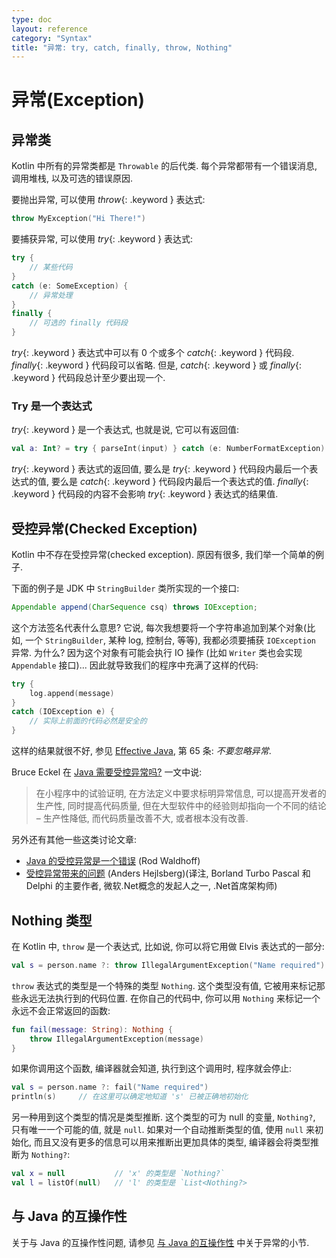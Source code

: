 ```yaml
---
type: doc
layout: reference
category: "Syntax"
title: "异常: try, catch, finally, throw, Nothing"
---
```


# 异常(Exception)

## 异常类

Kotlin 中所有的异常类都是 `Throwable` 的后代类.
每个异常都带有一个错误消息, 调用堆栈, 以及可选的错误原因.

要抛出异常, 可以使用 *throw*{: .keyword } 表达式:

``` kotlin
throw MyException("Hi There!")
```

要捕获异常, 可以使用 *try*{: .keyword } 表达式:

``` kotlin
try {
    // 某些代码
}
catch (e: SomeException) {
    // 异常处理
}
finally {
    // 可选的 finally 代码段
}
```

*try*{: .keyword } 表达式中可以有 0 个或多个 *catch*{: .keyword } 代码段. *finally*{: .keyword } 代码段可以省略.
但是, *catch*{: .keyword } 或 *finally*{: .keyword } 代码段总计至少要出现一个.

### Try 是一个表达式

*try*{: .keyword } 是一个表达式, 也就是说, 它可以有返回值:

``` kotlin
val a: Int? = try { parseInt(input) } catch (e: NumberFormatException) { null }
```

*try*{: .keyword } 表达式的返回值, 要么是 *try*{: .keyword } 代码段内最后一个表达式的值, 要么是 *catch*{: .keyword } 代码段内最后一个表达式的值.
*finally*{: .keyword } 代码段的内容不会影响 *try*{: .keyword } 表达式的结果值.

## 受控异常(Checked Exception)

Kotlin 中不存在受控异常(checked exception). 原因有很多, 我们举一个简单的例子.

下面的例子是 JDK 中 `StringBuilder` 类所实现的一个接口:

``` java
Appendable append(CharSequence csq) throws IOException;
```

这个方法签名代表什么意思? 它说, 每次我想要将一个字符串追加到某个对象(比如, 一个 `StringBuilder`, 某种 log, 控制台, 等等), 我都必须要捕获 `IOException` 异常. 为什么? 因为这个对象有可能会执行 IO 操作 (比如 `Writer` 类也会实现 `Appendable` 接口)...
因此就导致我们的程序中充满了这样的代码:

``` kotlin
try {
    log.append(message)
}
catch (IOException e) {
    // 实际上前面的代码必然是安全的
}
```

这样的结果就很不好, 参见 [Effective Java](http://www.oracle.com/technetwork/java/effectivejava-136174.html), 第 65 条: *不要忽略异常*.

Bruce Eckel 在 [Java 需要受控异常吗?](http://www.mindview.net/Etc/Discussions/CheckedExceptions) 一文中说:

> 在小程序中的试验证明, 在方法定义中要求标明异常信息, 可以提高开发者的生产性, 同时提高代码质量, 但在大型软件中的经验则却指向一个不同的结论 – 生产性降低, 而代码质量改善不大, 或者根本没有改善.

另外还有其他一些这类讨论文章:

* [Java 的受控异常是一个错误](http://radio-weblogs.com/0122027/stories/2003/04/01/JavasCheckedExceptionsWereAMistake.html) (Rod Waldhoff)
* [受控异常带来的问题](http://www.artima.com/intv/handcuffs.html) (Anders Hejlsberg)(译注, Borland Turbo Pascal 和 Delphi 的主要作者, 微软.Net概念的发起人之一, .Net首席架构师)

## Nothing 类型

在 Kotlin 中, `throw` 是一个表达式, 比如说, 你可以将它用做 Elvis 表达式的一部分:

``` kotlin
val s = person.name ?: throw IllegalArgumentException("Name required")
```

`throw` 表达式的类型是一个特殊的类型 `Nothing`.
这个类型没有值, 它被用来标记那些永远无法执行到的代码位置.
在你自己的代码中, 你可以用 `Nothing` 来标记一个永远不会正常返回的函数:

``` kotlin
fun fail(message: String): Nothing {
    throw IllegalArgumentException(message)
}
```

如果你调用这个函数, 编译器就会知道, 执行到这个调用时, 程序就会停止:

``` kotlin
val s = person.name ?: fail("Name required")
println(s)     // 在这里可以确定地知道 's' 已被正确地初始化
```

另一种用到这个类型的情况是类型推断. 这个类型的可为 null 的变量, `Nothing?`, 只有唯一一个可能的值, 就是 `null`.
如果对一个自动推断类型的值, 使用 `null` 来初始化, 而且又没有更多的信息可以用来推断出更加具体的类型, 编译器会将类型推断为 `Nothing?`:

``` kotlin
val x = null           // 'x' 的类型是 `Nothing?`
val l = listOf(null)   // 'l' 的类型是 `List<Nothing?>
```

## 与 Java 的互操作性

关于与 Java 的互操作性问题, 请参见 [与 Java 的互操作性](java-interop.html) 中关于异常的小节.
